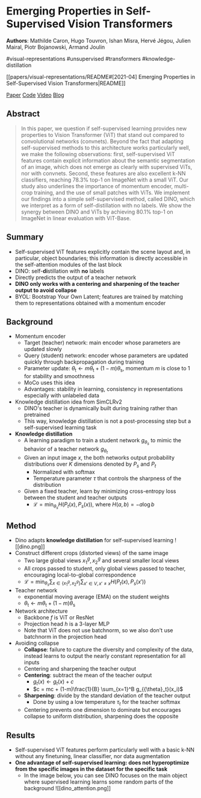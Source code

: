 # Emerging Properties in Self-Supervised Vision Transformers

**Authors**: Mathilde Caron, Hugo Touvron, Ishan Misra, Hervé Jégou, Julien Mairal, Piotr Bojanowski, Armand Joulin

#visual-representations
#unsupervised
#transformers
#knowledge-distillation

[[papers/visual-representations/README#[2021-04] Emerging Properties in Self-Supervised Vision Transformers|README]]

[Paper](http://arxiv.org/abs/2104.14294)
[Code](https://github.com/facebookresearch/dino)
[Video](https://www.youtube.com/watch?v=h3ij3F3cPIk)
[Blog](https://ai.meta.com/blog/dino-paws-computer-vision-with-self-supervised-transformers-and-10x-more-efficient-training/)

## Abstract

> In this paper, we question if self-supervised learning provides new properties to Vision Transformer (ViT) that stand out compared to convolutional networks (convnets). Beyond the fact that adapting self-supervised methods to this architecture works particularly well, we make the following observations: first, self-supervised ViT features contain explicit information about the semantic segmentation of an image, which does not emerge as clearly with supervised ViTs, nor with convnets. Second, these features are also excellent k-NN classifiers, reaching 78.3% top-1 on ImageNet with a small ViT. Our study also underlines the importance of momentum encoder, multi-crop training, and the use of small patches with ViTs. We implement our findings into a simple self-supervised method, called DINO, which we interpret as a form of self-distillation with no labels. We show the synergy between DINO and ViTs by achieving 80.1% top-1 on ImageNet in linear evaluation with ViT-Base.

## Summary

- Self-supervised ViT features explicitly contain the scene layout and, in particular, object boundaries; this information is directly accessible in the self-attention modules of the last block
- DINO: self-**di**stillation with **no** labels
- Directly predicts the output of a teacher network
- **DINO only works with a centering and sharpening of the teacher output to avoid collapse**
- BYOL: Bootstrap Your Own Latent; features are trained by matching them to representations obtained with a momentum encoder

## Background

- Momentum encoder
    - Target (teacher) network: main encoder whose parameters are updated slowly
    - Query (student) network: encoder whose parameters are updated quickly through backpropagation during training
    - Parameter update: $\theta_{\text{t}} \leftarrow m\theta_{\text{t}} + (1-m)\theta_{\text{s}}$, momentum $m$ is close to 1 for stability and smoothness
    - MoCo uses this idea
    - Advantages: stability in learning, consistency in representations especially with unlabeled data
- Knowledge distillation idea from SimCLRv2
    - DINO's teacher is dynamically built during training rather than pretrained
    - This way, knowledge distillation is not a post-processing step but a self-supervised learning task
- **Knowledge distillation**
    - A learning paradigm to train a student network $g_{\theta_{s}}$ to mimic the behavior of a teacher network $g_{\theta_{t}}$
    - Given an input image $x$, the both networks output probability distributions over $K$ dimensions denoted by $P_s$ and $P_t$
		- Normalized with softmax
		- Temperature parameter $\tau$ that controls the sharpness of the distribution
    - Given a fixed teacher, learn by minimizing cross-entropy loss between the student and teacher outputs
		- $\mathcal{L} = \min_{\theta_s} H(P_t(x), P_s(x))$, where $H(a, b) = -a\log b$

## Method

- Dino adapts **knowledge distillation** for self-supervised learning ![[dino.png]]
- Construct different crops (distorted views) of the same image
	- Two large global views $x_1^g, x_2^g$ and several smaller local views
	- All crops passed to student, only global views passed to teacher, encouraging local-to-global correspondence
	- $\mathcal{L} = \min_{\theta_s} \sum_{x\in \{x_1^g, x_2^g\}} \sum_{x'\in V, x'\neq x} H(P_t(x), P_s(x'))$
- Teacher network
	- exponential moving average (EMA) on the student weights
	- $\theta_{\text{t}} \leftarrow m\theta_{\text{t}} + (1-m)\theta_{\text{s}}$
- Network architecture
	- Backbone $f$ is ViT or ResNet
	- Projection head $h$ is a 3-layer MLP
	- Note that ViT does not use batchnorm, so we also don't use batchnorm in the projection head
- Avoiding collapse
	- **Collapse**: failure to capture the diversity and complexity of the data, instead learns to output the nearly constant representation for all inputs
	- Centering and sharpening the teacher output
	- **Centering**: subtract the mean of the teacher output
        - $g_t(x) \leftarrow g_t(x) + c$
        - $c = mc + (1-m)\frac{1}{B} \sum_{x=1}^B g_{{\theta}_t}(x_i)$
	- **Sharpening**: divide by the standard deviation of the teacher output
        - Done by using a low temperature ${\tau}_t$ for the teacher softmax
	- Centering prevents one dimension to dominate but encourages collapse to uniform distribution, sharpening does the opposite

## Results

- Self-supervised ViT features perform particularly well with a basic k-NN without any finetuning, linear classifier, nor data augmentation
- **One advantage of self-supervised learning: does not hyperoptimize from the specific images in the dataset for the specific task**
    - In the image below, you can see DINO focuses on the main object where supervised learning learns some random parts of the background ![[dino_attention.png]]
